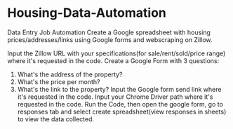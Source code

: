 # Housing-Data-Automation
Data Entry Job Automation
Create a Google spreadsheet with housing prices/addresses/links using Google forms and webscraping on Zillow.


Input the Zillow URL with your specifications(for sale/rent/sold/price range) where it's requested in the code. 
Create a Google Form with 3 questions:
1. What's the address of the property? 
2. What's the price per month?
3. What's the link to the property?
Input the Google form send link where it's requested in the code.
Input your Chrome Driver path where it's requested in the code.
Run the Code, then open the google form, go to responses tab and select create spreadsheet(view responses in sheets) to view the data collected.